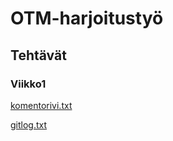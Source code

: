 # OTM-harjoitustyö
## Tehtävät
### Viikko1
[komentorivi.txt](https://github.com/eidzei/otm-harjoitustyo/blob/master/laskarit/komentorivi.txt)

[gitlog.txt](https://github.com/eidzei/otm-harjoitustyo/blob/master/laskarit/gitlog.txt)

